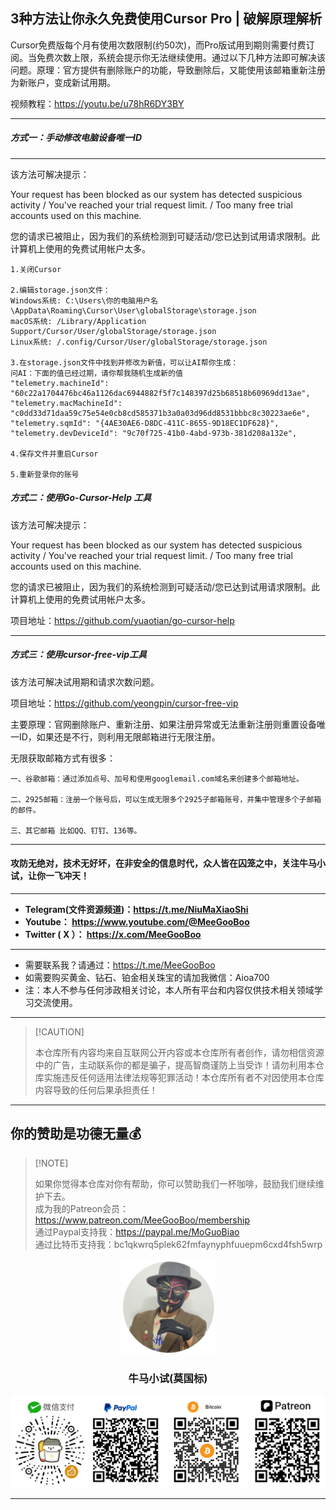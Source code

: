 ## 3种方法让你永久免费使用Cursor Pro | 破解原理解析

Cursor免费版每个月有使用次数限制(约50次)，而Pro版试用到期则需要付费订阅。当免费次数上限，系统会提示你无法继续使用。通过以下几种方法即可解决该问题。原理：官方提供有删除账户的功能，导致删除后，又能使用该邮箱重新注册为新账户，变成新试用期。

视频教程：https://youtu.be/u78hR6DY3BY

****

##### 方式一：手动修改电脑设备唯一ID

****

该方法可解决提示：

Your request has been blocked as our system has detected suspicious activity / You've reached your trial request limit. / Too many free trial accounts used on this machine.

您的请求已被阻止，因为我们的系统检测到可疑活动/您已达到试用请求限制。此计算机上使用的免费试用帐户太多。

```
1.关闭Cursor

2.编辑storage.json文件：
Windows系统: C:\Users\你的电脑用户名\AppData\Roaming\Cursor\User\globalStorage\storage.json
macOS系统: /Library/Application Support/Cursor/User/globalStorage/storage.json
Linux系统: /.config/Cursor/User/globalStorage/storage.json

3.在storage.json文件中找到并修改为新值，可以让AI帮你生成：
问AI：下面的值已经过期，请你帮我随机生成新的值
"telemetry.machineId": "60c22a1704476bc46a1126dac6944882f5f7c148397d25b68518b60969dd13ae",
"telemetry.macMachineId": "c0dd33d71daa59c75e54e0cb8cd585371b3a0a03d96dd8531bbbc8c30223ae6e",
"telemetry.sqmId": "{4AE30AE6-D8DC-411C-8655-9D18EC1DF628}",
"telemetry.devDeviceId": "9c70f725-41b0-4abd-973b-381d208a132e",

4.保存文件并重启Cursor

5.重新登录你的账号
```

##### 方式二：使用Go-Cursor-Help 工具

该方法可解决提示：

Your request has been blocked as our system has detected suspicious activity / You've reached your trial request limit. / Too many free trial accounts used on this machine.

您的请求已被阻止，因为我们的系统检测到可疑活动/您已达到试用请求限制。此计算机上使用的免费试用帐户太多。

项目地址：https://github.com/yuaotian/go-cursor-help

****

##### 方式三：使用cursor-free-vip工具

该方法可解决试用期和请求次数问题。

项目地址：https://github.com/yeongpin/cursor-free-vip

主要原理：官网删除账户、重新注册、如果注册异常或无法重新注册则重置设备唯一ID，如果还是不行，则利用无限邮箱进行无限注册。

无限获取邮箱方式有很多：

```
一、谷歌邮箱：通过添加点号、加号和使用googlemail.com域名来创建多个邮箱地址。 

二、2925邮箱：注册一个账号后，可以生成无限多个2925子邮箱账号，并集中管理多个子邮箱的邮件。

三、其它邮箱 比如QQ、钉钉、136等。
```




****

#### 攻防无绝对，技术无好坏，在非安全的信息时代，众人皆在囚笼之中，关注牛马小试，让你一飞冲天！

****

- **Telegram(文件资源频道)：https://t.me/NiuMaXiaoShi**
- **Youtube：  https://www.youtube.com/@MeeGooBoo**
- **Twitter ( X ）：  https://x.com/MeeGooBoo**

****

- 需要联系我？请通过：https://t.me/MeeGooBoo
- 如需要购买黄金、钻石、铂金相关珠宝的请加我微信：Aioa700
- 注：本人不参与任何涉政相关讨论，本人所有平台和内容仅供技术相关领域学习交流使用。

****

>  [!CAUTION]
>
> 本仓库所有内容均来自互联网公开内容或本仓库所有者创作，请勿相信资源中的广告，主动联系你的都是骗子，提高智商谨防上当受诈！请勿利用本仓库实施违反任何适用法律法规等犯罪活动！本仓库所有者不对因使用本仓库内容导致的任何后果承担责任！

****

## 你的赞助是功德无量💰

>  [!NOTE]
>
> 如果你觉得本仓库对你有帮助，你可以赞助我们一杯咖啡，鼓励我们继续维护下去。<br>
> 成为我的Patreon会员：https://www.patreon.com/MeeGooBoo/membership<br>
> 通过Paypal支持我：https://paypal.me/MoGuoBiao<br>
> 通过比特币支持我：bc1qkwrq5plek62fmfaynyphfuuepm6cxd4fsh5wrp



<p align="center" >
    <img src="https://raw.githubusercontent.com/MeeGooBoo/2025/refs/heads/main/static/imgs/logo.png" width="150">
    <h3 align="center">牛马小试(莫国标)</h3>
    <p align="center">
        <img src="https://raw.githubusercontent.com/MeeGooBoo/2025/refs/heads/main/static/imgs/pays.png">
    </p>
</p>


****
